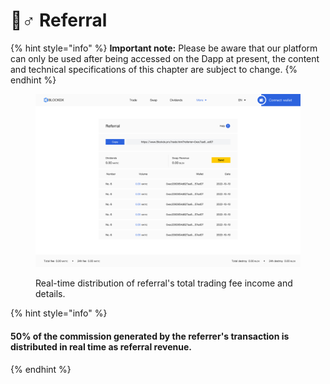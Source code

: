 # 🦸♂ Referral

{% hint style="info" %}
**Important note:** Please be aware that our platform can only be used after being accessed on the Dapp at present, the content and technical specifications of this chapter are subject to change.
{% endhint %}

<figure><img src="../.gitbook/assets/Trade-6.png" alt=""><figcaption><p>Real-time distribution of referral's total trading fee income and details.</p></figcaption></figure>

{% hint style="info" %}
#### 50% of the commission generated by the referrer's transaction is distributed in real time as referral revenue.
{% endhint %}
